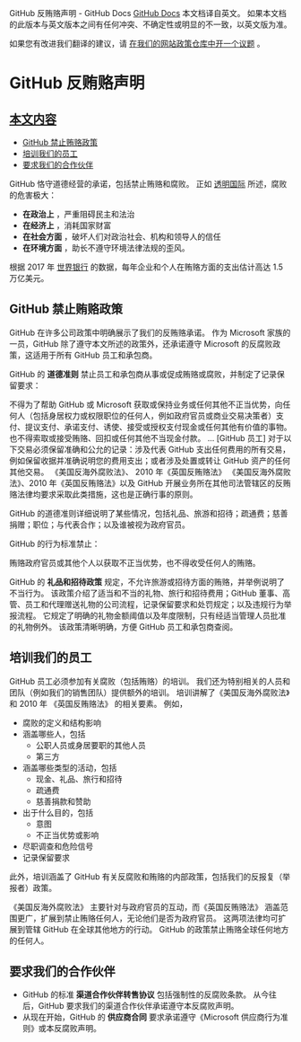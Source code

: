 GitHub 反贿赂声明 - GitHub Docs
[GitHub Docs](/cn)
本文档译自英文。 如果本文档的此版本与英文版本之间有任何冲突、不确定性或明显的不一致，以英文版为准。

如果您有改进我们翻译的建议，请
[在我们的网站政策仓库中开一个议题](https://github.com/github/site-policy/issues)
。

# GitHub 反贿赂声明

## [本文内容](/github/site-policy/github-anti-bribery-statement#in-this-article)
- [GitHub 禁止贿赂政策](#github-policies-prohibiting-bribery)
- [培训我们的员工](#training-for-our-employees)
- [要求我们的合作伙伴](#engaging-our-partners)

GitHub 恪守道德经营的承诺，包括禁止贿赂和腐败。 正如
[透明国际](https://www.transparency.org/what-is-corruption#costs-of-corruption)
所述，腐败的危害极大：

- **在政治上**
，严重阻碍民主和法治
- **在经济上**
，消耗国家财富
- **在社会方面**
，破坏人们对政治社会、机构和领导人的信任
- **在环境方面**
，助长不遵守环境法律法规的歪风。

根据 2017 年
[世界银行](https://www.worldbank.org/en/topic/governance/brief/anti-corruption)
的数据，每年企业和个人在贿赂方面的支出估计高达 1.5 万亿美元。

## GitHub 禁止贿赂政策

GitHub 在许多公司政策中明确展示了我们的反贿赂承诺。 作为 Microsoft 家族的一员，GitHub 除了遵守本文所述的政策外，还承诺遵守 Microsoft 的反腐败政策，这适用于所有 GitHub 员工和承包商。

GitHub 的
**道德准则**
禁止员工和承包商从事或促成贿赂或腐败，并制定了记录保留要求：

不得为了帮助 GitHub 或 Microsoft 获取或保持业务或任何其他不正当优势，向任何人（包括身居权力或权限职位的任何人，例如政府官员或商业交易决策者）支付、提议支付、承诺支付、诱使、接受或授权支付现金或任何其他有价值的事物。 也不得索取或接受贿赂、回扣或任何其他不当现金付款。 ... [GitHub 员工] 对于以下交易必须保留准确和公允的记录：涉及代表 GitHub 支出任何费用的所有交易，例如保留收据并准确说明您的费用支出；或者涉及处置或转让 GitHub 资产的任何其他交易。 《美国反海外腐败法》、 2010 年《英国反贿赂法》 《美国反海外腐败法》、2010 年《英国反贿赂法》以及 GitHub 开展业务所在其他司法管辖区的反贿赂法律均要求采取此类措施，这也是正确行事的原则。

GitHub 的道德准则详细说明了某些情况，包括礼品、旅游和招待；疏通费；慈善捐赠；职位；与代表合作；以及谁被视为政府官员。

GitHub 的行为标准禁止：

贿赂政府官员或其他个人以获取不正当优势，也不得收受任何人的贿赂。

GitHub 的
**礼品和招待政策**
规定，不允许旅游或招待方面的贿赂，并举例说明了不当行为。 该政策介绍了适当和不当的礼物、旅行和招待费用；GitHub 董事、高管、员工和代理赠送礼物的公司流程，记录保留要求和处罚规定；以及违规行为举报流程。 它规定了明确的礼物金额阈值以及年度限制，只有经适当管理人员批准的礼物例外。 该政策清晰明确，方便 GitHub 员工和承包商查阅。

## 培训我们的员工

GitHub 员工必须参加有关腐败（包括贿赂）的培训。 我们还为特别相关的人员和团队（例如我们的销售团队）提供额外的培训。 培训讲解了《美国反海外腐败法》和 2010 年 《英国反贿赂法》 的相关要素。 例如，

- 腐败的定义和结构影响
- 涵盖哪些人，包括
	- 公职人员或身居要职的其他人员
	- 第三方
- 涵盖哪些类型的活动，包括
	- 现金、礼品、旅行和招待
	- 疏通费
	- 慈善捐款和赞助
- 出于什么目的，包括
	- 意图
	- 不正当优势或影响
- 尽职调查和危险信号
- 记录保留要求

此外，培训涵盖了 GitHub 有关反腐败和贿赂的内部政策，包括我们的反报复（举报者）政策。

《美国反海外腐败法》 主要针对与政府官员的互动，而《英国反贿赂法》 涵盖范围更广，扩展到禁止贿赂任何人，无论他们是否为政府官员。 这两项法律均可扩展到管辖 GitHub 在全球其他地方的行动。 GitHub 的政策禁止贿赂全球任何地方的任何人。

## 要求我们的合作伙伴
- GitHub 的标准
**渠道合作伙伴转售协议**
包括强制性的反腐败条款。 从今往后，GitHub 要求我们的渠道合作伙伴承诺遵守本反腐败声明。
- 从现在开始，GitHub 的
**供应商合同**
要求承诺遵守《Microsoft 供应商行为准则》或本反腐败声明。
